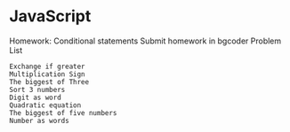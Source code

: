 # JavaScript
Homework: Conditional statements
Submit homework in bgcoder
Problem List

    Exchange if greater
    Multiplication Sign
    The biggest of Three
    Sort 3 numbers
    Digit as word
    Quadratic equation
    The biggest of five numbers
    Number as words
